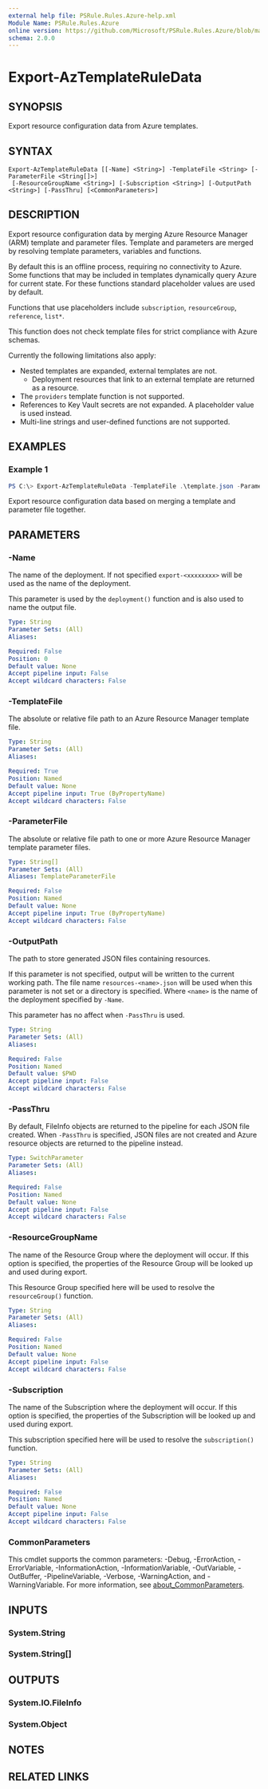 ```yaml
---
external help file: PSRule.Rules.Azure-help.xml
Module Name: PSRule.Rules.Azure
online version: https://github.com/Microsoft/PSRule.Rules.Azure/blob/master/docs/commands/PSRule.Rules.Azure/en-US/Export-AzTemplateRuleData.md
schema: 2.0.0
---
```


# Export-AzTemplateRuleData

## SYNOPSIS

Export resource configuration data from Azure templates.

## SYNTAX

```text
Export-AzTemplateRuleData [[-Name] <String>] -TemplateFile <String> [-ParameterFile <String[]>]
 [-ResourceGroupName <String>] [-Subscription <String>] [-OutputPath <String>] [-PassThru] [<CommonParameters>]
```

## DESCRIPTION

Export resource configuration data by merging Azure Resource Manager (ARM) template and parameter files.
Template and parameters are merged by resolving template parameters, variables and functions.

By default this is an offline process, requiring no connectivity to Azure.
Some functions that may be included in templates dynamically query Azure for current state.
For these functions standard placeholder values are used by default.

Functions that use placeholders include `subscription`, `resourceGroup`, `reference`, `list*`.

This function does not check template files for strict compliance with Azure schemas.

Currently the following limitations also apply:

- Nested templates are expanded, external templates are not.
  - Deployment resources that link to an external template are returned as a resource.
- The `providers` template function is not supported.
- References to Key Vault secrets are not expanded. A placeholder value is used instead.
- Multi-line strings and user-defined functions are not supported.

## EXAMPLES

### Example 1

```powershell
PS C:\> Export-AzTemplateRuleData -TemplateFile .\template.json -ParameterFile .\parameters.json;
```

Export resource configuration data based on merging a template and parameter file together.

## PARAMETERS

### -Name

The name of the deployment.
If not specified `export-<xxxxxxxx>` will be used as the name of the deployment.

This parameter is used by the `deployment()` function and is also used to name the output file.

```yaml
Type: String
Parameter Sets: (All)
Aliases:

Required: False
Position: 0
Default value: None
Accept pipeline input: False
Accept wildcard characters: False
```

### -TemplateFile

The absolute or relative file path to an Azure Resource Manager template file.

```yaml
Type: String
Parameter Sets: (All)
Aliases:

Required: True
Position: Named
Default value: None
Accept pipeline input: True (ByPropertyName)
Accept wildcard characters: False
```

### -ParameterFile

The absolute or relative file path to one or more Azure Resource Manager template parameter files.

```yaml
Type: String[]
Parameter Sets: (All)
Aliases: TemplateParameterFile

Required: False
Position: Named
Default value: None
Accept pipeline input: True (ByPropertyName)
Accept wildcard characters: False
```

### -OutputPath

The path to store generated JSON files containing resources.

If this parameter is not specified, output will be written to the current working path.
The file name `resources-<name>.json` will be used when this parameter is not set or a directory is specified.
Where `<name>` is the name of the deployment specified by `-Name`.

This parameter has no affect when `-PassThru` is used.

```yaml
Type: String
Parameter Sets: (All)
Aliases:

Required: False
Position: Named
Default value: $PWD
Accept pipeline input: False
Accept wildcard characters: False
```

### -PassThru

By default, FileInfo objects are returned to the pipeline for each JSON file created.
When `-PassThru` is specified, JSON files are not created and Azure resource objects are returned to the pipeline instead.

```yaml
Type: SwitchParameter
Parameter Sets: (All)
Aliases:

Required: False
Position: Named
Default value: None
Accept pipeline input: False
Accept wildcard characters: False
```

### -ResourceGroupName

The name of the Resource Group where the deployment will occur.
If this option is specified, the properties of the Resource Group will be looked up and used during export.

This Resource Group specified here will be used to resolve the `resourceGroup()` function.

```yaml
Type: String
Parameter Sets: (All)
Aliases:

Required: False
Position: Named
Default value: None
Accept pipeline input: False
Accept wildcard characters: False
```

### -Subscription

The name of the Subscription where the deployment will occur.
If this option is specified, the properties of the Subscription will be looked up and used during export.

This subscription specified here will be used to resolve the `subscription()` function.

```yaml
Type: String
Parameter Sets: (All)
Aliases:

Required: False
Position: Named
Default value: None
Accept pipeline input: False
Accept wildcard characters: False
```

### CommonParameters

This cmdlet supports the common parameters: -Debug, -ErrorAction, -ErrorVariable, -InformationAction, -InformationVariable, -OutVariable, -OutBuffer, -PipelineVariable, -Verbose, -WarningAction, and -WarningVariable. For more information, see [about_CommonParameters](http://go.microsoft.com/fwlink/?LinkID=113216).

## INPUTS

### System.String

### System.String[]

## OUTPUTS

### System.IO.FileInfo

### System.Object

## NOTES

## RELATED LINKS
